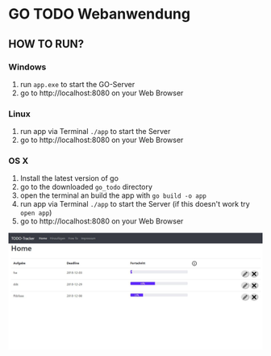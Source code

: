 # GO TODO Webanwendung

## HOW TO RUN?

### Windows
1. run `app.exe` to start the GO-Server
2. go to http://localhost:8080 on your Web Browser

### Linux
1. run app via Terminal `./app` to start the Server
2. go to http://localhost:8080 on your Web Browser


### OS X
1. Install the latest version of go
2. go to the downloaded `go_todo` directory
3. open the terminal an build the app with `go build -o app`
4. run app via Terminal `./app` to start the Server (if this doesn't work try `open app`)
2. go to http://localhost:8080 on your Web Browser


![Image of index.html](img/index.JPG)

